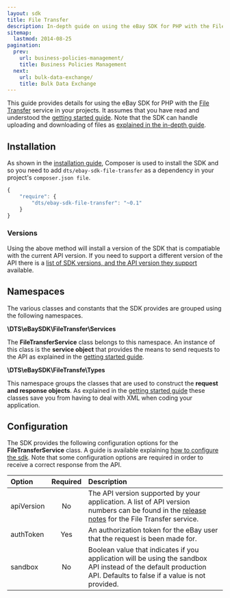 ```yaml
---
layout: sdk
title: File Transfer
description: In-depth guide on using the eBay SDK for PHP with the File Transfer service.
sitemap:
  lastmod: 2014-08-25
pagination:
  prev:
    url: business-policies-management/
    title: Business Policies Management
  next:
    url: bulk-data-exchange/
    title: Bulk Data Exchange
---
```

This guide provides details for using the eBay SDK for PHP with the [File Transfer](https://developer.ebay.com/DevZone/large-merchant-services/Concepts/LMS_APIGuide.html#ftsservice) service in your projects. It assumes that you have read and understood the [getting started guide](/sdk/guides/getting-started/). Note that the SDK can handle uploading and downloading of files as [explained in the in-depth guide](/sdk/guides/uploading-and-downloading-files/).

## Installation

As shown in the [installation guide](/sdk/guides/installation/), Composer is used to install the SDK and so you need to add `dts/ebay-sdk-file-transfer` as a dependency in your project's `composer.json file`.

```javascript
{
    "require": {
        "dts/ebay-sdk-file-transfer": "~0.1"
    }
}
```

### Versions

Using the above method will install a version of the SDK that is compatiable with the current API version. If you need to support a different version of the API there is a [list of SDK versions, and the API version they support](/sdk/guides/versions/#transfer) available.

## Namespaces

The various classes and constants that the SDK provides are grouped using the following namespaces.

**\DTS\eBaySDK\FileTransfer\Services**

The **FileTransferService** class belongs to this namespace. An instance of this class is the **service object** that provides the means to send requests to the API as explained in the [getting started guide](/sdk/guides/getting-started/#service-object).

**\DTS\eBaySDK\FileTransfe\Types**

This namespace groups the classes that are used to construct the **request and response objects**. As explained in the [getting started guide](/sdk/guides/getting-started/#request-object) these classes save you from having to deal with XML when coding your application.

## Configuration

The SDK provides the following configuration options for the **FileTransferService** class. A guide is available explaining [how to configure the sdk](/sdk/guides/configuring/). Note that some configuration options are required in order to receive a correct response from the API.

| Option     | Required | Description |
|:-----------|:--------:|:------------|
| apiVersion | No       | The API version supported by your application. A list of API version numbers can be found in the [release notes](http://developer.ebay.com/DevZone/file-transfer/ReleaseNotes.html) for the File Transfer service. |
| authToken  | Yes      | An authorization token for the eBay user that the request is been made for. |
| sandbox    | No       | Boolean value that indicates if you application will be using the sandbox API instead of the default production API. Defaults to false if a value is not provided. |
